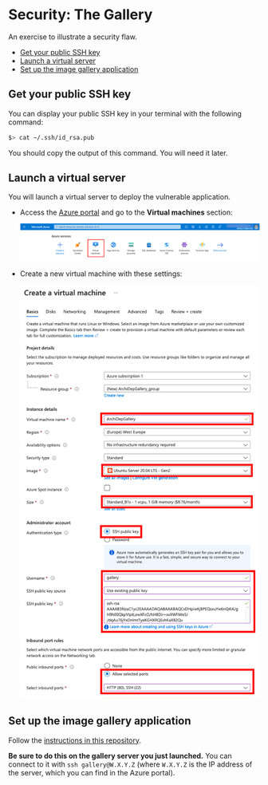 # Security: The Gallery

An exercise to illustrate a security flaw.

<!-- START doctoc generated TOC please keep comment here to allow auto update -->
<!-- DON'T EDIT THIS SECTION, INSTEAD RE-RUN doctoc TO UPDATE -->

- [Get your public SSH key](#get-your-public-ssh-key)
- [Launch a virtual server](#launch-a-virtual-server)
- [Set up the image gallery application](#set-up-the-image-gallery-application)

<!-- END doctoc generated TOC please keep comment here to allow auto update -->



## Get your public SSH key

You can display your public SSH key in your terminal with the following command:

```bash
$> cat ~/.ssh/id_rsa.pub
```

You should copy the output of this command. You will need it later.



## Launch a virtual server

You will launch a virtual server to deploy the vulnerable application.

* Access the [Azure portal](https://portal.azure.com) and go to the **Virtual
  machines** section:

  ![Azure Portal](../images/azure-portal.png)
* Create a new virtual machine with these settings:

  ![Gallery virtual machine](../images/ex-gallery-azure.png)



## Set up the image gallery application

Follow the [instructions in this
repository](https://github.com/MediaComem/comem-archidep-gallery).

**Be sure to do this on the gallery server you just launched.** You can connect
to it with `ssh gallery@W.X.Y.Z` (where `W.X.Y.Z` is the IP address of the
server, which you can find in the Azure portal).